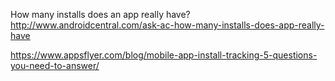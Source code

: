 How many installs does an app really have?
http://www.androidcentral.com/ask-ac-how-many-installs-does-app-really-have

https://www.appsflyer.com/blog/mobile-app-install-tracking-5-questions-you-need-to-answer/